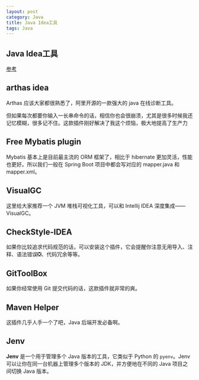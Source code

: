 ```yaml
---
layout: post
category: Java
title: Java Idea工具
tags: Java
---
```


## Java Idea工具



[参考](https://javabetter.cn/ide/shenji-chajian-10.html#free-mybatis-plugin)



## arthas idea

Arthas 应该大家都很熟悉了，阿里开源的一款强大的 java 在线诊断工具。

但如果每次都要你输入一长串命令的话，相信你也会很崩溃，尤其是很多时候我还记忆模糊，很多记不住。这款插件刚好解决了我这个烦恼，极大地提高了生产力

## Free Mybatis plugin

Mybatis 基本上是目前最主流的 ORM 框架了，相比于 hibernate 更加灵活，性能也更好。所以我们一般在 Spring Boot 项目中都会写对应的 mapper.java 和 mapper.xml。

## VisualGC

这里给大家推荐一个 JVM 堆栈可视化工具，可以和 Intellij IDEA 深度集成——VisualGC。

## CheckStyle-IDEA

如果你比较追求代码规范的话，可以安装这个插件，它会提醒你注意无用导入、注释、语法错误❎、代码冗余等等。

## GitToolBox

如果你经常使用 Git 提交代码的话，这款插件就非常的爽。

## Maven Helper

这插件几乎人手一个了吧，Java 后端开发必备啊。



## Jenv

**Jenv** 是一个用于管理多个 Java 版本的工具，它类似于 Python 的 `pyenv`。Jenv 可以让你在同一台机器上管理多个版本的 JDK，并方便地在不同的 Java 项目之间切换 Java 版本。

